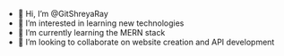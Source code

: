 - 👋 Hi, I’m @GitShreyaRay
- 👀 I’m interested in learning new technologies
- 🌱 I’m currently learning the MERN stack
- 💞️ I’m looking to collaborate on website creation and API development


